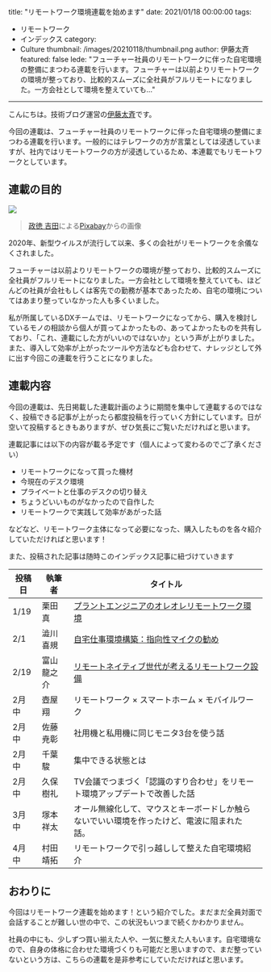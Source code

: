 title: "リモートワーク環境連載を始めます"
date: 2021/01/18 00:00:00
tags:
  - リモートワーク
  - インデックス
category:
  - Culture
thumbnail: /images/20210118/thumbnail.png
author: 伊藤太斉
featured: false
lede: "フューチャー社員のリモートワークに伴った自宅環境の整備にまつわる連載を行います。フューチャーは以前よりリモートワークの環境が整っており、比較的スムーズに全社員がフルリモートになりました。一方会社として環境を整えていても..."
---
こんにちは。技術ブログ運営の[伊藤太斉](https://twitter.com/kaedemalu)です。

今回の連載は、フューチャー社員のリモートワークに伴った自宅環境の整備にまつわる連載を行います。一般的にはテレワークの方が言葉としては浸透していますが、社内ではリモートワークの方が浸透しているため、本連載でもリモートワークとしています。

## 連載の目的

![](/images/20210118/remote-5491798_1280.png)

> <a href="https://pixabay.com/ja/users/roadlight-15702095/?utm_source=link-attribution&amp;utm_medium=referral&amp;utm_campaign=image&amp;utm_content=5491798">政徳 吉田</a>による<a href="https://pixabay.com/ja/?utm_source=link-attribution&amp;utm_medium=referral&amp;utm_campaign=image&amp;utm_content=5491798">Pixabay</a>からの画像

2020年、新型ウイルスが流行して以来、多くの会社がリモートワークを余儀なくされました。

フューチャーは以前よりリモートワークの環境が整っており、比較的スムーズに全社員がフルリモートになりました。一方会社として環境を整えていても、ほどんどの社員が会社もしくは客先での勤務が基本であったため、自宅の環境についてはあまり整っていなかった人も多くいました。

私が所属しているDXチームでは、リモートワークになってから、購入を検討しているモノの相談から個人が買ってよかったもの、あってよかったものを共有しており、「これ、連載にした方がいいのではないか」という声が上がりました。また、導入して効率が上がったツールや方法なども合わせて、ナレッジとして外に出す今回この連載を行うことになりました。

## 連載内容

今回の連載は、先日掲載した連載計画のように期間を集中して連載するのではなく、投稿できる記事が上がったら都度投稿を行っていく方針にしています。日が空いて投稿するときもありますが、ぜひ気長にご覧いただければと思います。

連載記事には以下の内容が載る予定です（個人によって変わるのでご了承ください）

- リモートワークになって買った機材
- 今現在のデスク環境
- プライベートと仕事のデスクの切り替え
- ちょうどいいものがなかったので自作した
- リモートワークで実践して効率があがった話

などなど、リモートワーク主体になって必要になった、購入したものを各々紹介していただければと思います！

また、投稿された記事は随時このインデックス記事に紐づけていきます

| 投稿日 | 執筆者 | タイトル |
| ----- | ----- | ----- |
| 1/19 | 栗田真 | [プラントエンジニアのオレオレリモートワーク環境](https://future-architect.github.io/articles/20210119/) |
| 2/1  | 澁川喜規 | [自宅仕事環境構築：指向性マイクの勧め](https://future-architect.github.io/articles/20210201/) |
| 2/19 | 富山龍之介 | [リモートネイティブ世代が考えるリモートワーク設備](https://future-architect.github.io/articles/20210219/) |
| 2月中 | 壺屋翔 | リモートワーク × スマートホーム × モバイルワーク |
| 2月中 | 佐藤尭彰 | 社用機と私用機に同じモニタ3台を使う話 |
| 2月中| 千葉駿 | 集中できる状態とは |
| 2月中 | 久保樹礼 | TV会議でつまづく「認識のすり合わせ」をリモート環境アップデートで改善した話 |
| 3月中 | 塚本祥太 | オール無線化して、マウスとキーボードしか触らないでいい環境を作ったけど、電波に阻まれた話。 |
| 4月中 | 村田靖拓 | リモートワークで引っ越しして整えた自宅環境紹介 |

## おわりに

今回はリモートワーク連載を始めます！という紹介でした。まだまだ全員対面で会話することが難しい世の中で、この状況もいつまで続くかわかりません。

社員の中にも、少しずつ買い揃えた人や、一気に整えた人もいます。自宅環境なので、自身の体格に合わせた環境づくりも可能だと思いますので、まだ整っていないという方は、こちらの連載を是非参考にしていただければと思います。

